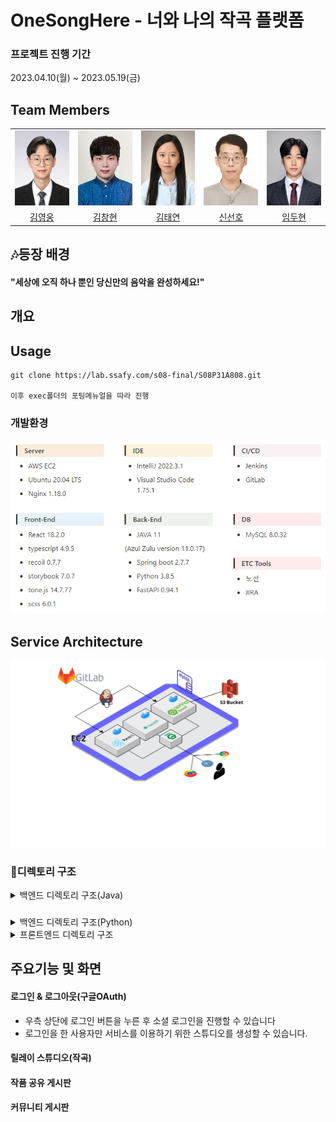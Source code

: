 # OneSongHere  - 너와 나의 작곡 플랫폼

### 프로젝트 진행 기간

2023.04.10(월) ~ 2023.05.19(금)

## Team Members

<div align="left">
  <table>
    <tr>
        <td align="center">
        <a href="">
          <img src="./assets/hero.jpg" alt="김영웅 프로필" width=120 height=120 />
        </a>
      </td>
      <td align="center">
        <a href="">
          <img src="./assets/ch.PNG" alt="김창현 프로필" width=120 height=120 />
        </a>
      </td>
      <td align="center">
        <a href="">
          <img src="./assets/ty.jpg" alt="김태연 프로필" width=120 height=120 />
        </a>
      </td>
      <td align="center">
        <a href="">
          <img src="./assets/sh.jpg" alt="신선호 프로필" width=120 height=120 />
        </a>
      </td>
      <td align="center">
        <a href="">
          <img src="./assets/dh.jpg" alt="임두현 프로필" width=120 height=120 />
        </a>
      </td>
    </tr>
    <tr>
      <td align="center">
        <a href="https://github.com/Woong1201/">
          김영웅
        </a>
      </td>
      <td align="center">
        <a href="https://github.com/variety82">
          김창현
        </a>
      </td>
      <td align="center">
        <a href="https://github.com/taeyeon721">
          김태연
        </a>
      </td>
      <td align="center">
        <a href="https://github.com/SSH1007">
          신선호
        </a>
      </td>
      <td align="center">
        <a href="https://github.com/ldhldh07">
          임두현
        </a>
      </td>
    </tr>
  </table>
</div>



## 🎶등장 배경



#### "세상에 오직 하나 뿐인 당신만의 음악을 완성하세요!"

## 개요



## Usage

````
git clone https://lab.ssafy.com/s08-final/S08P31A808.git

이후 exec폴더의 포팅메뉴얼을 따라 진행
````



### 개발환경

![개발환경](./assets/개발환경.png)



## Service Architecture

![서비스아키텍쳐](./assets/architecture.png)

### 📂디렉토리 구조

<details>
  <summary>
  백엔드 디렉토리 구조(Java)
  </summary>


    ├─java
    │  └─com
    │      └─ownsong
    │          ├─api
    │          │  ├─album
    │          │  │  ├─controller
    │          │  │  ├─dto
    │          │  │  │  ├─request
    │          │  │  │  └─response
    │          │  │  ├─entity
    │          │  │  ├─repository
    │          │  │  └─service
    │          │  ├─board
    │          │  │  ├─controller
    │          │  │  ├─dto
    │          │  │  │  ├─request
    │          │  │  │  └─response
    │          │  │  ├─entity
    │          │  │  ├─repository
    │          │  │  └─service
    │          │  ├─notification
    │          │  │  └─entity
    │          │  ├─relayStudio
    │          │  │  ├─controller
    │          │  │  ├─dto
    │          │  │  │  ├─request
    │          │  │  │  └─response
    │          │  │  ├─entity
    │          │  │  ├─repository
    │          │  │  └─service
    │          │  ├─sheet
    │          │  │  ├─entity
    │          │  │  └─repository
    │          │  ├─studio
    │          │  │  ├─controller
    │          │  │  ├─dto
    │          │  │  │  ├─request
    │          │  │  │  └─responese
    │          │  │  ├─entity
    │          │  │  ├─repository
    │          │  │  └─service
    │          │  └─user
    │          │      ├─controller
    │          │      ├─dto
    │          │      │  └─response
    │          │      ├─entity
    │          │      ├─repository
    │          │      ├─service
    │          │      └─social
    │          ├─common
    │          │    ├─CorsFilter
    │          │    └─LoginIntercepter
    │          ├─config
    │          │     ├─QueryDslConfig
    │          │     ├─S3Config
    │          │     ├─SwaggerConfig
    │          │     └─WebMvcConfig
    │          │
    │          └─exception
    │                ├─BusinessException
    │                ├─ErroCode
    │                ├─ErrorResponse
    │                └─GlobalExceptionHandler
    └─resources
        ├─static
        ├─application.yml
        └─templates

 </details>

###

<details>
  <summary>
  백엔드 디렉토리 구조(Python)
  </summary>


    ├─service
    │   ├─chatgpt.py
    │   ├─cover_service.py
    │   ├─s3_service.py
    ├─app.py
    ├─requirements.txt
    └─schema.py

 </details>

<details>
  <summary>
  프론트엔드 디렉토리 구조
  </summary>


    temp

 </details>

## 주요기능 및 화면

#### 로그인 & 로그아웃(구글OAuth)

- 우측 상단에 로그인 버튼을 누른 후 소셜 로그인을 진행할 수 있습니다
- 로그인을 한 사용자만 서비스를 이용하기 위한 스튜디오를 생성할 수 있습니다.

#### 릴레이 스튜디오(작곡)

#### 작품 공유 게시판

#### 커뮤니티 게시판

 